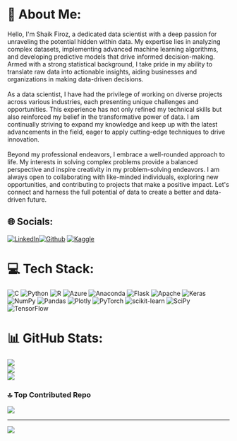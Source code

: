 # 💫 About Me:
Hello, I'm Shaik Firoz, a dedicated data scientist with a deep passion for unraveling the potential hidden within data. My expertise lies in analyzing complex datasets, implementing advanced machine learning algorithms, and developing predictive models that drive informed decision-making. Armed with a strong statistical background, I take pride in my ability to translate raw data into actionable insights, aiding businesses and organizations in making data-driven decisions.<br><br>As a data scientist, I have had the privilege of working on diverse projects across various industries, each presenting unique challenges and opportunities. This experience has not only refined my technical skills but also reinforced my belief in the transformative power of data. I am continually striving to expand my knowledge and keep up with the latest advancements in the field, eager to apply cutting-edge techniques to drive innovation.<br><br>Beyond my professional endeavors, I embrace a well-rounded approach to life. My interests in solving complex problems provide a balanced perspective and inspire creativity in my problem-solving endeavors. I am always open to collaborating with like-minded individuals, exploring new opportunities, and contributing to projects that make a positive impact. Let's connect and harness the full potential of data to create a better and data-driven future.


## 🌐 Socials:
[![LinkedIn](https://img.shields.io/badge/-LinkedIn-blue?style=for-the-badge&logo=linkedin&logoColor=white)](https://www.linkedin.com/in/shaik--firoz/)[![Github](https://img.shields.io/badge/-Github-grey?style=for-the-badge&logo=github&logoColor=white)](https://github.com/firozshaik1)
[![Kaggle](https://img.shields.io/badge/-Kaggle-blue?style=for-the-badge&logo=kaggle&logoColor=white)](https://www.kaggle.com/shaikfiroz12)

# 💻 Tech Stack:
![C](https://img.shields.io/badge/c-%2300599C.svg?style=for-the-badge&logo=c&logoColor=white) ![Python](https://img.shields.io/badge/python-3670A0?style=for-the-badge&logo=python&logoColor=ffdd54) ![R](https://img.shields.io/badge/r-%23276DC3.svg?style=for-the-badge&logo=r&logoColor=white) ![Azure](https://img.shields.io/badge/azure-%230072C6.svg?style=for-the-badge&logo=azure-devops&logoColor=white) ![Anaconda](https://img.shields.io/badge/Anaconda-%2344A833.svg?style=for-the-badge&logo=anaconda&logoColor=white) ![Flask](https://img.shields.io/badge/flask-%23000.svg?style=for-the-badge&logo=flask&logoColor=white) ![Apache](https://img.shields.io/badge/apache-%23D42029.svg?style=for-the-badge&logo=apache&logoColor=white) ![Keras](https://img.shields.io/badge/Keras-%23D00000.svg?style=for-the-badge&logo=Keras&logoColor=white) ![NumPy](https://img.shields.io/badge/numpy-%23013243.svg?style=for-the-badge&logo=numpy&logoColor=white) ![Pandas](https://img.shields.io/badge/pandas-%23150458.svg?style=for-the-badge&logo=pandas&logoColor=white) ![Plotly](https://img.shields.io/badge/Plotly-%233F4F75.svg?style=for-the-badge&logo=plotly&logoColor=white) ![PyTorch](https://img.shields.io/badge/PyTorch-%23EE4C2C.svg?style=for-the-badge&logo=PyTorch&logoColor=white) ![scikit-learn](https://img.shields.io/badge/scikit--learn-%23F7931E.svg?style=for-the-badge&logo=scikit-learn&logoColor=white) ![SciPy](https://img.shields.io/badge/SciPy-%230C55A5.svg?style=for-the-badge&logo=scipy&logoColor=%white) ![TensorFlow](https://img.shields.io/badge/TensorFlow-%23FF6F00.svg?style=for-the-badge&logo=TensorFlow&logoColor=white)
# 📊 GitHub Stats:
![](https://github-readme-stats.vercel.app/api?username=firozshaik1&theme=dark&hide_border=false&include_all_commits=false&count_private=false)<br/>
![](https://github-readme-streak-stats.herokuapp.com/?user=firozshaik1&theme=dark&hide_border=false)<br/>
![](https://github-readme-stats.vercel.app/api/top-langs/?username=firozshaik1&theme=dark&hide_border=false&include_all_commits=false&count_private=false&layout=compact)

### 🔝 Top Contributed Repo
![](https://github-contributor-stats.vercel.app/api?username=firozshaik1&limit=5&theme=dark&combine_all_yearly_contributions=true)

---
[![](https://visitcount.itsvg.in/api?id=firozshaik1&icon=0&color=0)](https://visitcount.itsvg.in)

<!-- Proudly created with GPRM ( https://gprm.itsvg.in ) -->
